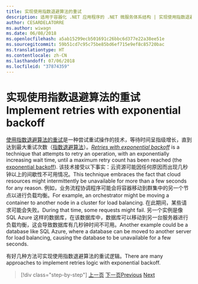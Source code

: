 ```yaml
---
title: 实现使用指数退避算法的重试
description: 适用于容器化 .NET 应用程序的 .NET 微服务体系结构 | 实现使用指数退避算法的重试
author: CESARDELATORRE
ms.author: wiwagn
ms.date: 06/08/2018
ms.openlocfilehash: a5ab15299ecb501691c26bbc6d377e22a38ee51e
ms.sourcegitcommit: 59b51cd7c95c75be85bd6ef715e9ef8c85720bac
ms.translationtype: HT
ms.contentlocale: zh-CN
ms.lasthandoff: 07/06/2018
ms.locfileid: "37874359"
---
```

# <a name="implement-retries-with-exponential-backoff"></a><span data-ttu-id="f5033-103">实现使用指数退避算法的重试</span><span class="sxs-lookup"><span data-stu-id="f5033-103">Implement retries with exponential backoff</span></span>

<span data-ttu-id="f5033-104">[使用指数退避算法的重试](https://docs.microsoft.com/azure/architecture/patterns/retry)是一种尝试重试操作的技术，等待时间呈指级增长，直到达到最大重试次数（[指数退避算法](https://en.wikipedia.org/wiki/Exponential_backoff)）。</span><span class="sxs-lookup"><span data-stu-id="f5033-104">[*Retries with exponential backoff*](https://docs.microsoft.com/azure/architecture/patterns/retry) is a technique that attempts to retry an operation, with an exponentially increasing wait time, until a maximum retry count has been reached (the [exponential backoff](https://en.wikipedia.org/wiki/Exponential_backoff)).</span></span> <span data-ttu-id="f5033-105">该技术接受以下事实：云资源可能因任何原因而出现几秒钟以上的间歇性不可用情况。</span><span class="sxs-lookup"><span data-stu-id="f5033-105">This technique embraces the fact that cloud resources might intermittently be unavailable for more than a few seconds for any reason.</span></span> <span data-ttu-id="f5033-106">例如，业务流程协调程序可能会将容器移动到群集中的另一个节点以进行负载均衡。</span><span class="sxs-lookup"><span data-stu-id="f5033-106">For example, an orchestrator might be moving a container to another node in a cluster for load balancing.</span></span> <span data-ttu-id="f5033-107">在此期间，某些请求可能会失败。</span><span class="sxs-lookup"><span data-stu-id="f5033-107">During that time, some requests might fail.</span></span> <span data-ttu-id="f5033-108">另一个实例是像 SQL Azure 这样的数据库，在该数据库中，数据库可以移动到另一台服务器进行负载均衡，这会导致数据库有几秒钟时间不可用。</span><span class="sxs-lookup"><span data-stu-id="f5033-108">Another example could be a database like SQL Azure, where a database can be moved to another server for load balancing, causing the database to be unavailable for a few seconds.</span></span>

<span data-ttu-id="f5033-109">有好几种方法可实现使用指数退避算法的重试逻辑。</span><span class="sxs-lookup"><span data-stu-id="f5033-109">There are many approaches to implement retries logic with exponential backoff.</span></span>


>[!div class="step-by-step"]
<span data-ttu-id="f5033-110">[上一页](partial-failure-strategies.md)
[下一页](implement-resilient-entity-framework-core-sql-connections.md)</span><span class="sxs-lookup"><span data-stu-id="f5033-110">[Previous](partial-failure-strategies.md)
[Next](implement-resilient-entity-framework-core-sql-connections.md)</span></span>
